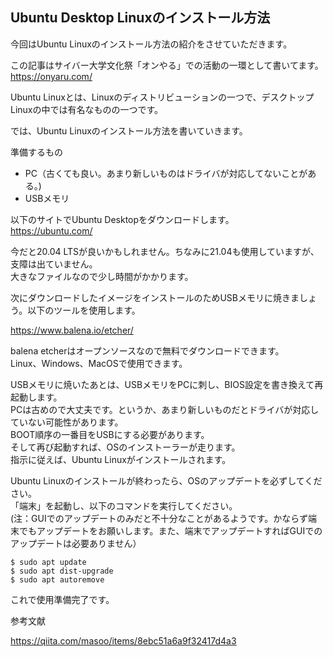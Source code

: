 ## Ubuntu Desktop Linuxのインストール方法

今回はUbuntu Linuxのインストール方法の紹介をさせていただきます。  

この記事はサイバー大学文化祭「オンやる」での活動の一環として書いてます。  
https://onyaru.com/

Ubuntu Linuxとは、Linuxのディストリビューションの一つで、デスクトップLinuxの中では有名なものの一つです。    

では、Ubuntu Linuxのインストール方法を書いていきます。  

準備するもの
*  PC（古くても良い。あまり新しいものはドライバが対応してないことがある。)
*  USBメモリ

以下のサイトでUbuntu Desktopをダウンロードします。  
https://ubuntu.com/

今だと20.04 LTSが良いかもしれません。ちなみに21.04も使用していますが、支障は出ていません。  
大きなファイルなので少し時間がかかります。  

次にダウンロードしたイメージをインストールのためUSBメモリに焼きましょう。以下のツールを使用します。  

https://www.balena.io/etcher/

balena etcherはオープンソースなので無料でダウンロードできます。  
Linux、Windows、MacOSで使用できます。

USBメモリに焼いたあとは、USBメモリをPCに刺し、BIOS設定を書き換えて再起動します。  
PCは古めので大丈夫です。というか、あまり新しいものだとドライバが対応していない可能性があります。  
BOOT順序の一番目をUSBにする必要があります。  
そして再び起動すれば、OSのインストーラーが走ります。  
指示に従えば、Ubuntu Linuxがインストールされます。

Ubuntu Linuxのインストールが終わったら、OSのアップデートを必ずしてください。  
「端末」を起動し、以下のコマンドを実行してください。  
(注：GUIでのアップデートのみだと不十分なことがあるようです。かならず端末でもアップデートをお願いします。また、端末でアップデートすればGUIでのアップデートは必要ありません）  

```
$ sudo apt update
$ sudo apt dist-upgrade
$ sudo apt autoremove
```

これで使用準備完了です。  

参考文献

https://qiita.com/masoo/items/8ebc51a6a9f32417d4a3
